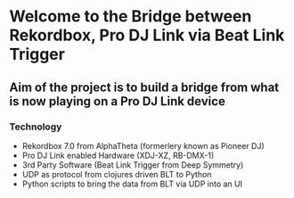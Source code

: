 # Welcome to the Bridge between Rekordbox, Pro DJ Link via Beat Link Trigger

## Aim of the project is to build a bridge from what is now playing on a Pro DJ Link device

### Technology

- Rekordbox 7.0 from AlphaTheta (formerlery known as Pioneer DJ)
- Pro DJ Link enabled Hardware (XDJ-XZ, RB-DMX-1)
- 3rd Party Software (Beat Link Trigger from Deep Symmetry)
- UDP as protocol from clojures driven BLT to Python
- Python scripts to bring the data from BLT via UDP into an UI

